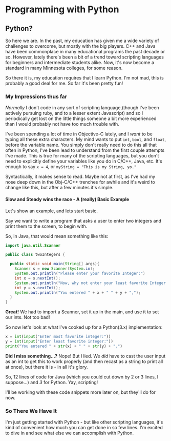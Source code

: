 # Programming with Python

## Python?

So here we are. In the past, my education has given me a wide variety of challenges to overcome, but mostly with the big players. C++ and Java have been commonplace in many educational programs the past decade or so. However, lately there's been a bit of a trend toward scripting languages for beginners and intermediate students alike. Now, it's now become a standard in many Minnesota colleges, for some reason.

So there it is, my education requires that I learn Python. I'm not mad, this is probably a good deal for me. So far it's been pretty fun!

### My Impressions thus far

*Normally* I don't code in any sort of scripting language,(though I've been actively pursuing ruby, and to a lesser extent Javascript) and so I periodically get lost on the little things someone a bit more experienced than I would probably not have too much trouble with.

I've been spending a lot of time in Objective-C lately, and I *want* to be typing all these extra characters. My mind wants to put `int`, `bool`, and `float`, before the variable name. You simply don't really need to do this all that often in Python, I've been lead to understand from the first couple attempts I've made. This is true for many of the scripting languages, but you don't need to explicitly define your variables like you do in C/C++, Java, etc. It's enough to say `x = 4`, or `myString = "This is my String, yo."`

Syntactically, it makes sense to read. Maybe not at first, as I've had my nose deep down in the Obj-C/C++ trenches for awhile and it's weird to change like this, but after a few minutes it's simple.

#### Slow and Steady wins the race - A (really) Basic Example

Let's show an example, and lets start basic.

Say we want to write a program that asks a user to enter two integers and print them to the screen, to begin with.

So, in Java, that would mean something like this:

```java
import java.util.Scanner

public class twoIntegers {

  public static void main(String[] args){
    Scanner s = new Scanner(System.in);
    System.out.println("Please enter your favorite Integer:")
    int x = s.nextInt();
    System.out.println("Now, why not enter your least favorite Integer:")
    int y = s.nextInt();  
    System.out.println("You entered " + x + " " + y + ",");
  }
}
```
**Great!**
We had to import a Scanner, set it up in the main, and use it to set our ints. Not too bad!

So now let's look at what I've cooked up for a Python(3.x) implementation:

```python
x = int(input("Enter most favorite integer:"))
y = int(input("Enter least favorite integer:"))
print("You entered " + str(x) + " " + str(y) + ".")
```
**Did I miss something...?**
Nope! But I lied. We *did* have to cast the user input as an int to get this to work properly (and then recast as a string to print all at once), but there it is - in all it's glory.

So, 12 lines of code for Java (which you could cut down by 2 or 3 lines, I suppose...) and *3* for Python. Yay, scripting!

I'll be working with these code snippets more later on, but they'll do for now.

### So There We Have It
I'm just getting started with Python - but like other scripting languages, it's kind of convenient how much you can get done in so few lines. I'm excited to dive in and see what else we can accomplish with Python.
